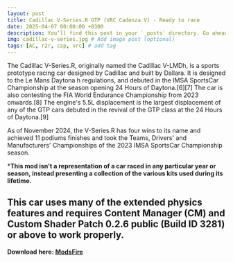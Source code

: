 ```yaml
---
layout: post
title: Cadillac V-Series.R GTP (VRC Cadenza V) - Ready to race
date: 2025-04-07 00:00:00 +0300
description: You’ll find this post in your `_posts` directory. Go ahead and edit it and re-build the site to see your changes. # Add post description (optional)
img: cadillac-v-series.jpg # Add image post (optional)
tags: [AC, r2r, csp, vrc] # add tag
---
```


The Cadillac V-Series.R, originally named the Cadillac V-LMDh, is a sports prototype racing car designed by Cadillac and built by Dallara. It is designed to the Le Mans Daytona h regulations, and debuted in the IMSA SportsCar Championship at the season opening 24 Hours of Daytona.[6][7] The car is also contesting the FIA World Endurance Championship from 2023 onwards.[8] The engine's 5.5L displacement is the largest displacement of any of the GTP cars debuted in the revival of the GTP class at the 24 Hours of Daytona.[9]

As of November 2024, the V-Series.R has four wins to its name and achieved 11 podiums finishes and took the Teams, Drivers' and Manufacturers' Championships of the 2023 IMSA SportsCar Championship season.

***This mod isn't a representation of a car raced in any particular year or season, instead presenting a collection of the various kits used during its lifetime.** 

## This car uses many of the extended physics features and requires Content Manager (CM) and Custom Shader Patch 0.2.6 public (Build ID 3281) or above to work properly.


**Download here: [ModsFire]([https://website-name.com](https://modsfire.com/IOAEnAx4q2kaY5f))**
